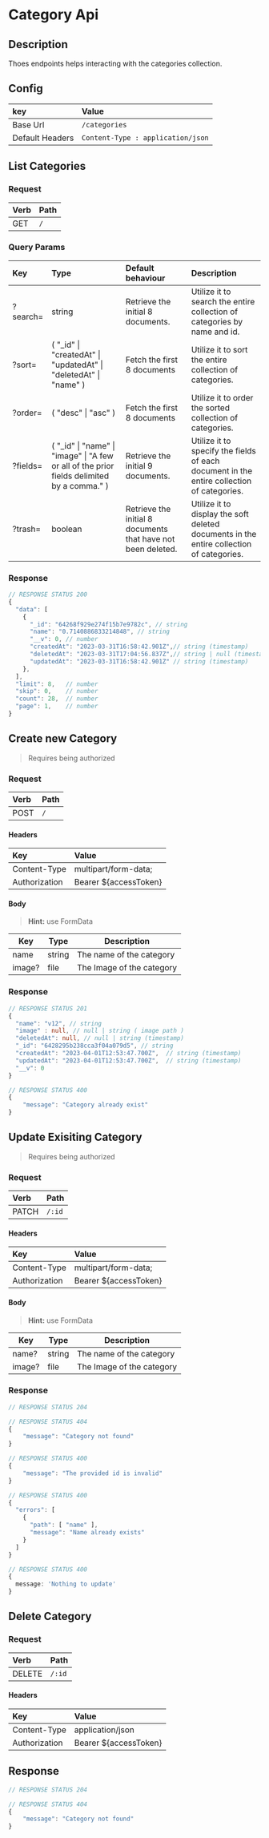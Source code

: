 # Category Api

## Description

Thoes endpoints helps interacting with the categories collection.

## Config

| key             | Value                             |
| :-------------- | :-------------------------------- |
| Base Url        | `/categories`                     |
| Default Headers | `Content-Type : application/json` |

## List Categories

### Request

| Verb | Path |
| :--- | :--- |
| GET  | `/`  |

### Query Params

| Key      | Type                                                                                        | Default behaviour                                            | Description                                                                               |
| :------- | :------------------------------------------------------------------------------------------ | :----------------------------------------------------------- | :---------------------------------------------------------------------------------------- |
| ?search= | string                                                                                      | Retrieve the initial 8 documents.                            | Utilize it to search the entire collection of categories by name and id.                  |
| ?sort=   | ( "\_id" \| "createdAt" \| "updatedAt" \| "deletedAt" \| "name" )                           | Fetch the first 8 documents                                  | Utilize it to sort the entire collection of categories.                                   |
| ?order=  | ( "desc" \| "asc" )                                                                         | Fetch the first 8 documents                                  | Utilize it to order the sorted collection of categories.                                  |
| ?fields= | ( "\_id" \| "name" \| "image" \| "A few or all of the prior fields delimited by a comma." ) | Retrieve the initial 9 documents.                            | Utilize it to specify the fields of each document in the entire collection of categories. |
| ?trash=  | boolean                                                                                     | Retrieve the initial 8 documents that have not been deleted. | Utilize it to display the soft deleted documents in the entire collection of categories.  |

### Response

```typescript
// RESPONSE STATUS 200
{
  "data": [
    {
      "_id": "64268f929e274f15b7e9782c", // string
      "name": "0.7140886833214848", // string
      "__v": 0, // number
      "createdAt": "2023-03-31T16:58:42.901Z",// string (timestamp)
      "deletedAt": "2023-03-31T17:04:56.837Z",// string | null (timestamp)
      "updatedAt": "2023-03-31T16:58:42.901Z" // string (timestamp)
    },
  ],
  "limit": 8,   // number
  "skip": 0,    // number
  "count": 28,  // number
  "page": 1,    // number
}
```

## Create new Category

> Requires being authorized

### Request

| Verb | Path |
| :--- | :--- |
| POST | `/`  |

#### Headers

| Key           | Value                 |
| :------------ | :-------------------- |
| Content-Type  | multipart/form-data;  |
| Authorization | Bearer ${accessToken} |

#### Body

> **Hint:** use FormData

| Key    | Type   | Description               |
| ------ | ------ | ------------------------- |
| name   | string | The name of the category  |
| image? | file   | The Image of the category |

### Response

```typescript
// RESPONSE STATUS 201
{
  "name": "v12", // string
  "image" : null, // null | string ( image path )
  "deletedAt": null, // null | string (timestamp)
  "_id": "6428295b238cca3f04a079d5", // string
  "createdAt": "2023-04-01T12:53:47.700Z",  // string (timestamp)
  "updatedAt": "2023-04-01T12:53:47.700Z",  // string (timestamp)
  "__v": 0
}
```

```typescript
// RESPONSE STATUS 400
{
    "message": "Category already exist"
}
```

## Update Exisiting Category

> Requires being authorized

### Request

| Verb  | Path   |
| :---- | :----- |
| PATCH | `/:id` |

#### Headers

| Key           | Value                 |
| :------------ | :-------------------- |
| Content-Type  | multipart/form-data;  |
| Authorization | Bearer ${accessToken} |

#### Body

> **Hint:** use FormData

| Key    | Type   | Description               |
| ------ | ------ | ------------------------- |
| name?  | string | The name of the category  |
| image? | file   | The Image of the category |

### Response

```typescript
// RESPONSE STATUS 204
```

```typescript
// RESPONSE STATUS 404
{
    "message": "Category not found"
}
```

```typescript
// RESPONSE STATUS 400
{
    "message": "The provided id is invalid"
}
```

```typescript
// RESPONSE STATUS 400
{
  "errors": [
    {
      "path": [ "name" ],
      "message": "Name already exists"
    }
  ]
}
```

```typescript
// RESPONSE STATUS 400
{
  message: 'Nothing to update'
}
```

## Delete Category

### Request

| Verb   | Path   |
| :----- | :----- |
| DELETE | `/:id` |

#### Headers

| Key           | Value                 |
| :------------ | :-------------------- |
| Content-Type  | application/json      |
| Authorization | Bearer ${accessToken} |

## Response

```typescript
// RESPONSE STATUS 204
```

```typescript
// RESPONSE STATUS 404
{
    "message": "Category not found"
}
```
